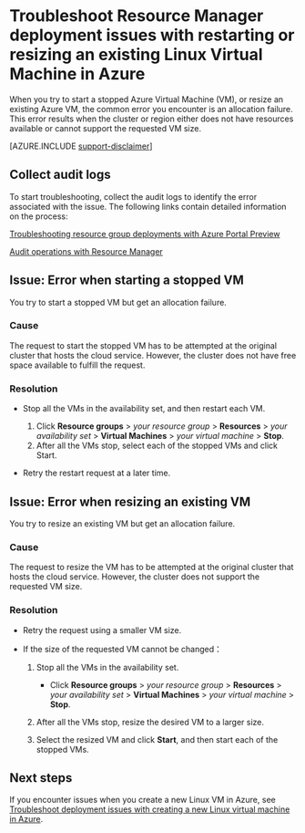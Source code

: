 <properties
    pageTitle="VM restarting or resizing issues | Azure"
    description="Troubleshoot Resource Manager deployment issues with restarting or resizing an existing Linux Virtual Machine in Azure"
    services="virtual-machines-linux, azure-resource-manager"
    documentationcenter=""
    author="Deland-Han"
    manager="felixwu"
    editor=""
    tags="top-support-issue" />
<tags
    ms.assetid="51f1610c-0290-464a-97d4-c2e485c7ae7f"
    ms.service="virtual-machines-linux"
    ms.topic="support-article"
    ms.tgt_pltfrm="vm-linux"
    ms.devlang="na"
    ms.workload="required"
    ms.date="09/09/2016"
    wacn.date=""
    ms.author="delhan" />

# Troubleshoot Resource Manager deployment issues with restarting or resizing an existing Linux Virtual Machine in Azure
When you try to start a stopped Azure Virtual Machine (VM), or resize an existing Azure VM, the common error you encounter is an allocation failure. This error results when the cluster or region either does not have resources available or cannot support the requested VM size.

[AZURE.INCLUDE [support-disclaimer](../../includes/support-disclaimer.md)]

## Collect audit logs
To start troubleshooting, collect the audit logs to identify the error associated with the issue. The following links contain detailed information on the process:

[Troubleshooting resource group deployments with Azure Portal Preview](/documentation/articles/resource-manager-troubleshoot-deployments-portal/)

[Audit operations with Resource Manager](/documentation/articles/resource-group-audit/)

## Issue: Error when starting a stopped VM
You try to start a stopped VM but get an allocation failure.

### Cause
The request to start the stopped VM has to be attempted at the original cluster that hosts the cloud service. However, the cluster does not have free space available to fulfill the request.

### Resolution
* Stop all the VMs in the availability set, and then restart each VM.
  
  1. Click **Resource groups** > *your resource group* > **Resources** > *your availability set* > **Virtual Machines** > *your virtual machine* > **Stop**.
  2. After all the VMs stop, select each of the stopped VMs and click Start.
* Retry the restart request at a later time.

## Issue: Error when resizing an existing VM
You try to resize an existing VM but get an allocation failure.

### Cause
The request to resize the VM has to be attempted at the original cluster that hosts the cloud service. However, the cluster does not support the requested VM size.

### Resolution
* Retry the request using a smaller VM size.
* If the size of the requested VM cannot be changed：
  
  1. Stop all the VMs in the availability set.
     
     * Click **Resource groups** > *your resource group* > **Resources** > *your availability set* > **Virtual Machines** > *your virtual machine* > **Stop**.
  2. After all the VMs stop, resize the desired VM to a larger size.
  3. Select the resized VM and click **Start**, and then start each of the stopped VMs.

## Next steps
If you encounter issues when you create a new Linux VM in Azure, see [Troubleshoot deployment issues with creating a new Linux virtual machine in Azure](/documentation/articles/virtual-machines-linux-troubleshoot-deployment-new-vm/).

